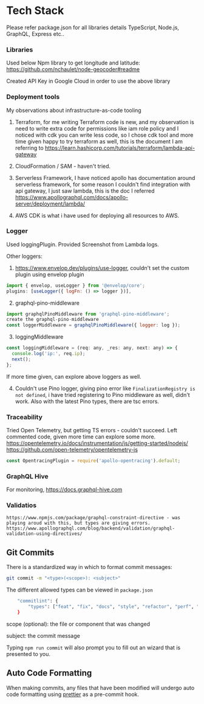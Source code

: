# Tech Stack

  Please refer package.json for all libraries details
  TypeScript, Node.js, GraphQL, Express etc..

### Libraries

  Used below Npm library to get longitude and latitude:
  https://github.com/nchaulet/node-geocoder#readme

  Created API Key in Google Cloud in order to use the above library

### Deployment tools
  
  My observations about infrastructure-as-code tooling

  1. Terraform, for me writing Terraform code is new, and my observation is need to write extra code for permissions like iam role policy
  and I noticed with cdk you can write less code, so I chose cdk tool and more time given happy to try terraform as well, this is the document I am referring to https://learn.hashicorp.com/tutorials/terraform/lambda-api-gateway

  2. CloudFormation / SAM - haven't tried.

  3. Serverless Framework, I have noticed apollo has documentation around serverless framework, for some reason I couldn't find integration with api gateway, I just saw lambda, this is the doc I referred https://www.apollographql.com/docs/apollo-server/deployment/lambda/

  4. AWS CDK is what i have used for deploying all resources to AWS.

### Logger

  Used loggingPlugin. Provided Screenshot from Lambda logs.

  Other loggers:
  1. https://www.envelop.dev/plugins/use-logger, couldn't set the custom plugin using envelop plugin

  ```js
  import { envelop, useLogger } from '@envelop/core';
  plugins: [useLogger({ logFn: () => logger })],
  ```

  2. graphql-pino-middleware

  ```js
  import graphqlPinoMiddleware from 'graphql-pino-middleware';
  create the graphql-pino-middleware
  const loggerMiddleware = graphqlPinoMiddleware({ logger: log });
  ```

  3. loggingMiddleware
  
  ```js
  const loggingMiddleware = (req: any, _res: any, next: any) => {
    console.log('ip:', req.ip);
    next();
  };
  ```
  If more time given, can explore above loggers as well.

  4. Couldn't use Pino logger, giving pino error like `FinalizationRegistry is not defined`, i have tried registering to Pino middleware as well, didn't work. Also with the latest Pino types, there are tsc errors.

### Traceability

  Tried Open Telemetry, but getting TS errors - couldn't succeed. Left commented code, given more time can explore some more.
  https://opentelemetry.io/docs/instrumentation/js/getting-started/nodejs/
  https://github.com/open-telemetry/opentelemetry-js

  ```js
  const OpentracingPlugin = require('apollo-opentracing').default;
  ```

### GraphQL Hive

  For monitoring, https://docs.graphql-hive.com

### Validatios

    https://www.npmjs.com/package/graphql-constraint-directive - was playing aroud with this, but types are giving errors.
    https://www.apollographql.com/blog/backend/validation/graphql-validation-using-directives/

## Git Commits

  There is a standardized way in which to format commit messages:

  ```bash
  git commit -m "<type>(<scope>): <subject>"
  ```

  The different allowed types can be viewed in `package.json`

  ```bash
      "commitlint": {
          "types": ["feat", "fix", "docs", "style", "refactor", "perf", "test", "build", "ci", "chore", "revert"]
      }
  ```

  scope (optional): the file or component that was changed

  subject: the commit message

  Typing `npm run commit` will also prompt you to fill out an wizard that is presented to you.

## Auto Code Formatting

  When making commits, any files that have been modified will undergo auto code formatting using [prettier](https://prettier.io/) as a pre-commit hook.
  

